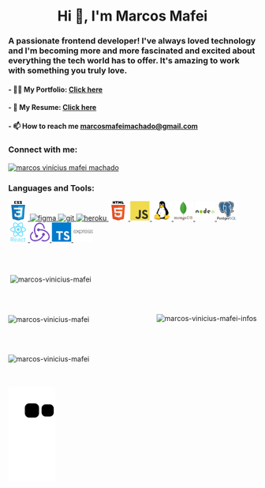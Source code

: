 <h1 align="center">Hi 👋, I'm Marcos Mafei</h1>
<h3>A passionate frontend developer! I've always loved technology and I'm becoming more and more fascinated and excited about everything the tech world has to offer. It's amazing to work with something you truly love.</h3>

<h4>- 👨‍💻 My Portfolio: <a href="https://marcos-mafei-portfolio.vercel.app/" rel="noopener noreferrer" target="_blank">Click here</a> </h4>

<h4>- 📜 My Resume: <a href="https://marcos-vinicius-mafei.github.io/Resume/" rel="noopener noreferrer" target="_blank">Click here</a> </h4>

**<h4>- 📫 How to reach me marcosmafeimachado@gmail.com</h4>**

<h3 align="left">Connect with me:</h3>
<p align="left">
<a href="https://linkedin.com/in/marcosviníciusmafeimachado" target="blank"><img align="center" src="https://raw.githubusercontent.com/rahuldkjain/github-profile-readme-generator/master/src/images/icons/Social/linked-in-alt.svg" alt="marcos vinícius mafei machado" height="30" width="40" /></a>
</p>

<h3 align="left">Languages and Tools:</h3>
<p align="left"> <a href="https://www.w3schools.com/css/" target="_blank" rel="noreferrer"> <img src="https://raw.githubusercontent.com/devicons/devicon/master/icons/css3/css3-original-wordmark.svg" alt="css3" width="40" height="40"/> </a>  <a href="https://www.figma.com/" target="_blank" rel="noreferrer"> <img src="https://www.vectorlogo.zone/logos/figma/figma-icon.svg" alt="figma" width="40" height="40"/> </a> <a href="https://git-scm.com/" target="_blank" rel="noreferrer"> <img src="https://www.vectorlogo.zone/logos/git-scm/git-scm-icon.svg" alt="git" width="40" height="40"/> </a> <a href="https://heroku.com" target="_blank" rel="noreferrer"> <img src="https://www.vectorlogo.zone/logos/heroku/heroku-icon.svg" alt="heroku" width="40" height="40"/> </a> <a href="https://www.w3.org/html/" target="_blank" rel="noreferrer"> <img src="https://raw.githubusercontent.com/devicons/devicon/master/icons/html5/html5-original-wordmark.svg" alt="html5" width="40" height="40"/> </a> <a href="https://developer.mozilla.org/en-US/docs/Web/JavaScript" target="_blank" rel="noreferrer"> <img src="https://raw.githubusercontent.com/devicons/devicon/master/icons/javascript/javascript-original.svg" alt="javascript" width="40" height="40"/> </a> <a href="https://www.linux.org/" target="_blank" rel="noreferrer"> <img src="https://raw.githubusercontent.com/devicons/devicon/master/icons/linux/linux-original.svg" alt="linux" width="40" height="40"/> </a> <a href="https://www.mongodb.com/" target="_blank" rel="noreferrer"> <img src="https://raw.githubusercontent.com/devicons/devicon/master/icons/mongodb/mongodb-original-wordmark.svg" alt="mongodb" width="40" height="40"/> </a> <a href="https://nodejs.org" target="_blank" rel="noreferrer"> <img src="https://raw.githubusercontent.com/devicons/devicon/master/icons/nodejs/nodejs-original-wordmark.svg" alt="nodejs" width="40" height="40"/> </a> <a href="https://www.postgresql.org" target="_blank" rel="noreferrer"> <img src="https://raw.githubusercontent.com/devicons/devicon/master/icons/postgresql/postgresql-original-wordmark.svg" alt="postgresql" width="40" height="40"/> </a> <a href="https://reactjs.org/" target="_blank" rel="noreferrer"> <img src="https://raw.githubusercontent.com/devicons/devicon/master/icons/react/react-original-wordmark.svg" alt="react" width="40" height="40"/> </a> <a href="https://redux.js.org" target="_blank" rel="noreferrer"> <img src="https://raw.githubusercontent.com/devicons/devicon/master/icons/redux/redux-original.svg" alt="redux" width="40" height="40"/> </a> <a href="https://www.typescriptlang.org/" target="_blank" rel="noreferrer"> <img src="https://raw.githubusercontent.com/devicons/devicon/master/icons/typescript/typescript-original.svg" alt="typescript" width="40" height="40"/> </a>
<a href="https://expressjs.com" target="_blank" rel="noreferrer"> <img src="https://raw.githubusercontent.com/devicons/devicon/master/icons/express/express-original-wordmark.svg" alt="express" width="40" height="40"/> </a>
</p>
</br>
</br>

<p align="left">&nbsp;<img align="center" src="https://github-readme-stats.vercel.app/api?username=marcos-vinicius-mafei&show_icons=true&locale=en&theme=dracula" alt="marcos-vinicius-mafei" /></p>

</br>
</br>

<p align="left"><img align="center" src="https://i.imgur.com/8hYFPqW.png" alt="marcos-vinicius-mafei"/> <img align="right" src="https://github-readme-stats.vercel.app/api/top-langs?username=marcos-vinicius-mafei&show_icons=true&locale=en&layout=compact&theme=dracula" alt="marcos-vinicius-mafei-infos" /></p>

</br>
</br>

<p align="left"><img align="center" src="https://github-readme-streak-stats.herokuapp.com/?user=marcos-vinicius-mafei&theme=dracula" alt="marcos-vinicius-mafei" /></p>

</br>
</br>

<img src="https://raw.githubusercontent.com/marcos-vinicius-mafei/marcos-vinicius-mafei/output/github-contribution-grid-snake.svg"/>
